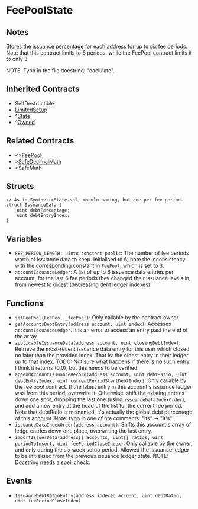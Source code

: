 # FeePoolState

## Notes

Stores the issuance percentage for each address for up to six fee periods. Note that this contract limits to 6 periods, while the FeePool contract limits it to only 3.

NOTE: Typo in the file docstring: "caclulate".

## Inherited Contracts

* SelfDestructible
* [LimitedSetup](LimitedSetup.md)
* ^[State](State.md)
* ^[Owned](Owned.md)

## Related Contracts

* <>[FeePool](FeePool.md)
* \>[SafeDecimalMath](SafeDecimalMath.md)
* \>SafeMath

## Structs

```solidity
// As in SynthetixState.sol, modulo naming, but one per fee period.
struct IssuanceData {
    uint debtPercentage;
    uint debtEntryIndex;
}
```

## Variables

* `FEE_PERIOD_LENGTH: uint8 constant public`: The number of fee periods worth of issuance data to keep. Initialised to 6; note the inconsistency with the corresponding constant in `FeePool`, which is set to 3.
* `accountIssuanceLedger`: A list of up to 6 issuance data entries per account, for the last 6 fee periods they changed their issuance levels in, from newest to oldest (decreasing debt ledger indexes).

## Functions

* `setFeePool(FeePool _feePool)`: Only callable by the contract owner.
* `getAccountsDebtEntry(address account, uint index)`: Accesses `accountIssuanceLedger`. It is an error to access an entry past the end of the array.
* `applicableIssuanceData(address account, uint closingDebtIndex)`: Retrieve the most-recent issuance data entry for this user which closed no later than the provided index. That is: the oldest entry in their ledger up to that index. TODO: Not sure what happens if there is no such entry. I think it returns (0,0), but this needs to be verified.
* `appendAccountIssuanceRecord(address account, uint debtRatio, uint debtEntryIndex, uint currentPeriodStartDebtIndex)`: Only callable by the fee pool contract. If the latest entry in this account's issuance ledger was from this period, overwrite it.
  Otherwise, shift the existing entries down one spot, dropping the last one (using `issuanceDataIndexOrder`), and add a new entry at the head of the list for the current fee period.
  Note that debtRatio is misnamed, it's actually the global debt percentage of this account.
  Note: typo in one of hte comments: "its" -> "it's".
* `issuanceDataIndexOrder(address account)`: Shifts this account's array of ledge entries down one place, overwriting the last entry.
* `importIssuerData(address[] accounts, uint[] ratios, uint periodToInsert, uint feePeriodCloseIndex)`: Only callable by the owner, and only during the six week setup period. Allowed the issuance ledger to be initialised from the previous issuance ledger state. NOTE: Docstring needs a spell check.

## Events

* `IssuanceDebtRatioEntry(address indexed account, uint debtRatio, uint feePeriodCloseIndex)`
